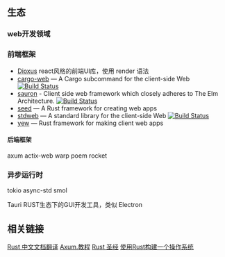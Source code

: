 

## 生态
### web开发领域
### 前端框架
- [Dioxus](https://dioxuslabs.com/)  react风格的前端UI库，使用 render 语法
- [cargo-web](https://crates.io/crates/cargo-web) — A Cargo subcommand for the client-side Web [![Build Status](https://camo.githubusercontent.com/9714c026395dfc471004653c39d8c95096937aee3841e8ca15d5c01b8ed856d3/68747470733a2f2f6170692e7472617669732d63692e6f72672f6b6f7574652f636172676f2d7765622e7376673f6272616e63683d6d6173746572)](https://travis-ci.org/koute/cargo-web)
- [sauron](https://github.com/ivanceras/sauron) - Client side web framework which closely adheres to The Elm Architecture. [![Build Status](https://camo.githubusercontent.com/a21c62a575f5f5eb4489a0dc0833a950afddaf274f9080194da9e90db4bbd7b6/68747470733a2f2f6170692e7472617669732d63692e6f72672f6976616e63657261732f736175726f6e2e7376673f6272616e63683d6d6173746572)](https://travis-ci.org/ivanceras/sauron)
- [seed](https://seed-rs.org/) — A Rust framework for creating web apps
- [stdweb](https://crates.io/crates/stdweb) — A standard library for the client-side Web [![Build Status](https://camo.githubusercontent.com/83cc1d4c3a68db12e9a441fc6aaf7fc66b6ce5f4497bf688e5f9878eb970033b/68747470733a2f2f6170692e7472617669732d63692e6f72672f6b6f7574652f7374647765622e7376673f6272616e63683d6d6173746572)](https://travis-ci.org/koute/stdweb)
- [yew](https://crates.io/crates/yew) — Rust framework for making client web apps
#### 后端框架
axum
actix-web
warp
poem
rocket
### 异步运行时
tokio
async-std
smol

Tauri RUST生态下的GUI开发工具，类似 Electron

## 相关链接
[Rust 中文文档翻译](https://rustwiki.org/zh-CN/)
[Axum.教程](https://programatik29.github.io/axum-tutorial/#/)
[Rust 圣经](https://course.rs/) 
[使用Rust构建一个操作系统](https://os.phil-opp.com/zh-CN/)

